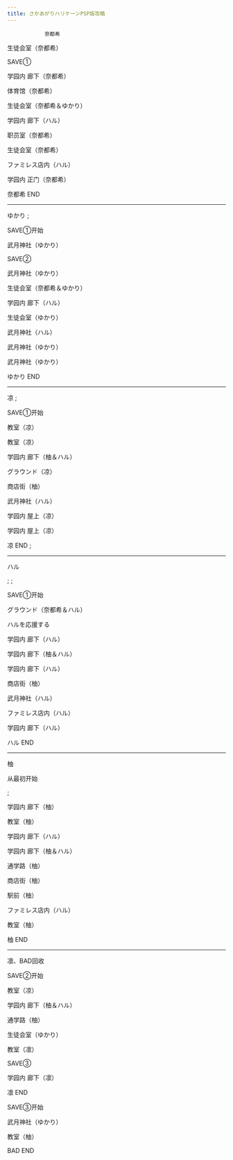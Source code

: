 ```yaml
---
title: さかあがりハリケーンPSP版攻略
---
```


                奈都希



生徒会室（奈都希）

SAVE①

学园内 廊下（奈都希）

体育馆（奈都希）

生徒会室（奈都希＆ゆかり）

学园内 廊下（ハル）

职员室（奈都希）

生徒会室（奈都希）

ファミレス店内（ハル）

学园内 正门（奈都希）



奈都希 END

--------------------------------------------------------------------------------



ゆかり ;



SAVE①开始



武月神社（ゆかり）

SAVE②

武月神社（ゆかり）

生徒会室（奈都希＆ゆかり）

学园内 廊下（ハル）

生徒会室（ゆかり）

武月神社（ハル）

武月神社（ゆかり）

武月神社（ゆかり）



ゆかり END

--------------------------------------------------------------------------------



凉  ;



SAVE①开始



教室（凉）

教室（凉）

学园内 廊下（柚＆ハル）

グラウンド（凉）

商店街（柚）

武月神社（ハル）

学园内 屋上（凉）

学园内 屋上（凉）



凉 END ;

--------------------------------------------------------------------------------



ハル

 ; ;

SAVE①开始



グラウンド（奈都希＆ハル）

ハルを応援する

学园内 廊下（ハル）

学园内 廊下（柚＆ハル）

学园内 廊下（ハル）

商店街（柚）

武月神社（ハル）

ファミレス店内（ハル）

学园内 廊下（ハル）



ハル END

--------------------------------------------------------------------------------



柚



从最初开始

 ;

学园内 廊下（柚）

教室（柚）

学园内 廊下（ハル）

学园内 廊下（柚＆ハル）

通学路（柚）

商店街（柚）

駅前（柚）

ファミレス店内（ハル）

教室（柚）



柚 END

--------------------------------------------------------------------------------



凛、BAD回收



SAVE②开始



教室（凉）

学园内 廊下（柚＆ハル）

通学路（柚）

生徒会室（ゆかり）

教室（凛）

SAVE③

学园内 廊下（凛）



凛 END



SAVE③开始



武月神社（ゆかり）

教室（柚）



BAD END


              
